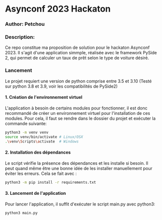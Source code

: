 # Asynconf 2023 Hackaton

### Author: Petchou

### Description:
Ce repo constitue ma proposition de solution pour le hackaton Asynconf 2023. Il s'agit d'une application simmple, réalisée avec le framework PySide 2, qui permet de calculer un taux de prêt selon le type de voiture désiré.

### Lancement
Le projet requiert une version de python comprise entre 3.5 et 3.10 (Testé sur python 3.8 et 3.9, voir les compatibilités de PySide2)

#### 1. Création de l'environnement virtuel
L'application à besoin de certains modules pour fonctionner, il est donc recommandé de créer un environnement virtuel pour l'installation de ces modules. Pour cela, il faut se rendre dans le dossier du projet et exécuter la commande suivante:
```bash
python3 -m venv venv
source venv/bin/activate # Linux/OSX
.\venv\Scripts\activate  # Windows
```

#### 2. Installation des dépendances
Le script vérifie la présence des dépendances et les installe si besoin. Il peut quand même être une bonne idée de les installer manuellement pour éviter les erreurs. Cela se fait avec :

```bash
python3 -m pip install -r requirements.txt
```

#### 3. Lancement de l'application
Pour lancer l'application, il suffit d'exécuter le script main.py avec python3:
```bash
python3 main.py
```